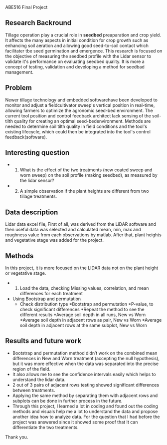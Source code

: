 

ABE516 Final Project


## Research Backround

Tillage operation play a crucial role in **seedbed** preaparation and crop yield. It affects the many aspects in initial condition for crop growth such as enhancing soil aeration and allowing good seed-to-soil contact which facilitater tbe seed germination and emergence. This research is focused on the objective of measuring the seedbed profile with the Lidar sensor to validate it's performance on evaluating seedbed quality. It is more a concept of testing, validation and developing a method for seedbad management.

## Problem

Newer tillage technology and embedded softwarehave been developed to monitor and adjust a fieldcultivator sweep's vertical position in real-time, allowing farmers to optimize the agronomic seed-bed environment. The current tool position and control feedback architect lack sensing of the soil-tilth quality for creating an optimal seed-bedenvironment. Methods are needed to determine soil tilth quality in field conditions and the tool's existing lifecycle, which could then be integrated into the tool's control feedback(software).

## Interesting question

*  1. What is the effect of the two treatments (new coated sweep and worn sweep) on the soil profile (making seedbed), as measured by the lidar sensor? 
*  2. A simple observation if the plant heights are different from two tillage treatments.


## Data description
Lidar data excel file, First of all, was derived from the LiDAR software and then useful data was selected and calculated mean, min, max and roughness value from each observations by matlab. After that, plant heights and vegetative stage was added for the project.

## Methods
In this project, it is more focused on the LIDAR data not on the plant height or vegetative stage.
* 1. Load the data, checking Missing values, correlation, and mean differences for each treatment
* Using Bootstrap and permutation
  * Check distribution type
  *Bootstrap and permutation
  *P-value, to check significant differences
  *Repeat the method to see the different results
    *Average soil depth in all runs, New vs Worn
    *Average soil depth in adjacent rows as pair, New vs Worn
    *Average soil depth in adjacent rows at the same subplot, New vs Worn

## Results and future work
* Bootstrap and permutation method didn’t work on the combined mean differences in New and Worn treatment (accepting the null hypothesis), but it was more effective when the data was separated into the precise region of the field.
* It also allows me to see the confidence intervals easily which helps to understand the lidar data.
* 2 out of 3 pairs of adjacent rows testing showed significant differences between treatments.
* Applying the same method by separating them with adjacent rows and subplots can be done in further process in the future.
* Through this project, I learned a lot in coding and found out the coding methods and visuals help me a lot to understand the data and propose another idea how to analyze data. For the question that I had before the project was answered since it showed some proof that It can differentiate the two treatments.
 
Thank you.
